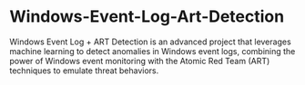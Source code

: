 # Windows-Event-Log-Art-Detection
Windows Event Log + ART Detection is an advanced project that leverages machine learning to detect anomalies in Windows event logs, combining the power of Windows event monitoring with the Atomic Red Team (ART) techniques to emulate threat behaviors. 
